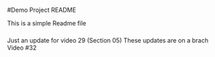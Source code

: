 #Demo Project README

This is a simple Readme file

#####
Just an update for video 29 (Section 05)
These updates are on a brach Video #32



